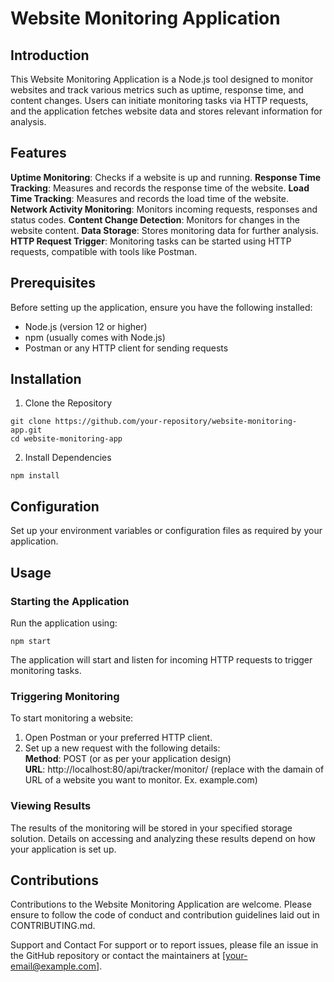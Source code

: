 # Website Monitoring Application
## Introduction
This Website Monitoring Application is a Node.js tool designed to monitor websites and track various metrics such as uptime, response time, and content changes. Users can initiate monitoring tasks via HTTP requests, and the application fetches website data and stores relevant information for analysis.

## Features
  **Uptime Monitoring**: Checks if a website is up and running.
  **Response Time Tracking**: Measures and records the response time of the website.
  **Load Time Tracking**: Measures and records the load time of the website.
  **Network Activity Monitoring**: Monitors incoming requests, responses and status codes.
  **Content Change Detection**: Monitors for changes in the website content.
  **Data Storage**: Stores monitoring data for further analysis.
  **HTTP Request Trigger**: Monitoring tasks can be started using HTTP requests, compatible with tools like Postman.

## Prerequisites
Before setting up the application, ensure you have the following installed:

- Node.js (version 12 or higher)
- npm (usually comes with Node.js)
- Postman or any HTTP client for sending requests

## Installation
1. Clone the Repository

```
git clone https://github.com/your-repository/website-monitoring-app.git
cd website-monitoring-app
```

2. Install Dependencies

```
npm install
```

## Configuration

Set up your environment variables or configuration files as required by your application.

## Usage
### Starting the Application
Run the application using:
```
npm start
```

The application will start and listen for incoming HTTP requests to trigger monitoring tasks.

### Triggering Monitoring
To start monitoring a website:

1. Open Postman or your preferred HTTP client.
2. Set up a new request with the following details:
</br>**Method**: POST (or as per your application design)
<br/>**URL**: http://localhost:80/api/tracker/monitor/<url> (replace <url> with the damain of URL of a website you want to monitor. Ex. example.com)

### Viewing Results
The results of the monitoring will be stored in your specified storage solution.
Details on accessing and analyzing these results depend on how your application is set up.

## Contributions
Contributions to the Website Monitoring Application are welcome. Please ensure to follow the code of conduct and contribution guidelines laid out in CONTRIBUTING.md.

Support and Contact
For support or to report issues, please file an issue in the GitHub repository or contact the maintainers at [your-email@example.com].